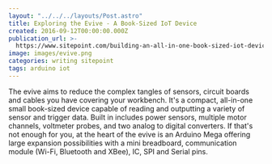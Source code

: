 ```yaml
---
layout: "../../../layouts/Post.astro"
title: Exploring the Evive - A Book-Sized IoT Device
created: 2016-09-12T00:00:00.000Z
publication_url: >-
  https://www.sitepoint.com/building-an-all-in-one-book-sized-iot-device-with-evive/
image: images/evive.png
categories: writing sitepoint
tags: arduino iot
---
```


The evive aims to reduce the complex tangles of sensors, circuit boards and cables you have covering your workbench. It's a compact, all-in-one small book-sized device capable of reading and outputting a variety of sensor and trigger data. Built in includes power sensors, multiple motor channels, voltmeter probes, and two analog to digital converters. If that's not enough for you, at the heart of the evive is an Arduino Mega offering large expansion possibilities with a mini breadboard, communication module (Wi-Fi, Bluetooth and XBee), IC, SPI and Serial pins.
